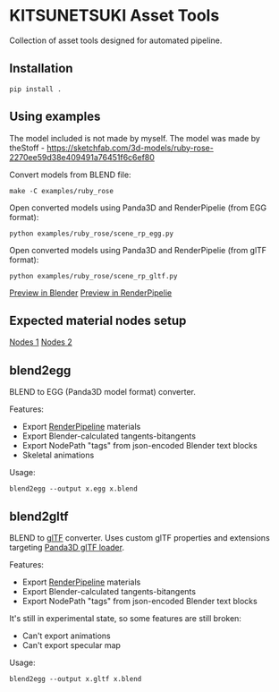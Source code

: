 KITSUNETSUKI Asset Tools
========================

Collection of asset tools designed for automated pipeline.


Installation
------------

```
pip install .
```


Using examples
--------------

The model included is not made by myself.
The model was made by theStoff - https://sketchfab.com/3d-models/ruby-rose-2270ee59d38e409491a76451f6c6ef80

Convert models from BLEND file:
```
make -C examples/ruby_rose
```

Open converted models using Panda3D and RenderPipelie (from EGG format):
```
python examples/ruby_rose/scene_rp_egg.py
```

Open converted models using Panda3D and RenderPipelie (from glTF format):
```
python examples/ruby_rose/scene_rp_gltf.py
```

[Preview in Blender](screenshots/preview_blender.png)
[Preview in RenderPipelie](screenshots/preview_rp.png)


Expected material nodes setup
-----------------------------

[Nodes 1](screenshots/nodes1.png)
[Nodes 2](screenshots/nodes2.png)


blend2egg
---------

BLEND to EGG (Panda3D model format) converter.

Features:
* Export [RenderPipeline](https://github.com/tobspr/RenderPipeline) materials
* Export Blender-calculated tangents-bitangents
* Export NodePath "tags" from json-encoded Blender text blocks
* Skeletal animations

Usage:
```
blend2egg --output x.egg x.blend
```


blend2gltf
----------

BLEND to [glTF](https://github.com/KhronosGroup/glTF) converter.
Uses custom glTF properties and extensions targeting [Panda3D glTF loader](https://github.com/Moguri/panda3d-gltf).

Features:
* Export [RenderPipeline](https://github.com/tobspr/RenderPipeline) materials
* Export Blender-calculated tangents-bitangents
* Export NodePath "tags" from json-encoded Blender text blocks

It's still in experimental state, so some features are still broken:
* Can't export animations
* Can't export specular map

Usage:
```
blend2egg --output x.gltf x.blend
```
